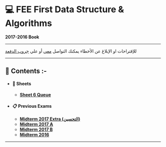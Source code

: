# :computer: FEE First Data Structure & Algorithms
**2017-2016 Book**
***    
للإقتراحات او الإبلاغ عن الأخطاء يمكنك التواصل [معي](https://www.facebook.com/TarekkMA1) أو علي [جروب الدفعة](https://www.facebook.com/groups/FEE.52/)
***
## :book: **Contents :-**

* #### :pencil: Sheets
    * [**Sheet 6 Queue**]('/sheets17/sheet6/_.md')

* #### :clipboard: Previous Exams
    * [**Midterm 2017 Extra (التحسين)**](/Exams/mid17extra/_ans.md)
    * [**Midterm 2017 A**](/Exams/mid17a/_ans.md)
    * [**Midterm 2017 B**](/Exams/mid17b/_ans.md)
    * [**Midterm 2016**](/Exams/Mid16/1.md)
***
